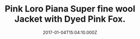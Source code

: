 ---
title: Pink Loro Piana Super fine wool Jacket  with Dyed Pink Fox.
date: 2017-01-04T15:04:10.000Z
price: 0
sales_price: 
categories: ["Jacket"]
image: ["/img/uploads/2017/01/DSC08173.jpg"]
---